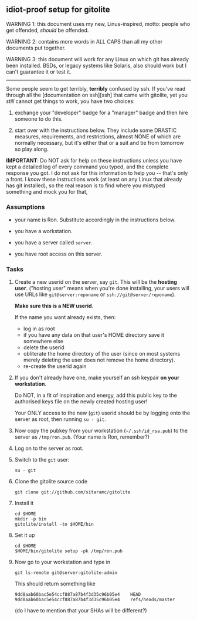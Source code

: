 ## idiot-proof setup for gitolite

WARNING 1: this document uses my new, Linus-inspired, motto: people who get
offended, *should* be offended.

WARNING 2: contains more words in ALL CAPS than all my other documents put
together.

WARNING 3: this document will work for any Linux on which git has already been
installed.  BSDs, or legacy systems like Solaris, also should work but I can't
guarantee it or test it.

----

Some people seem to get terribly, **terribly** confused by ssh.  If you've
read through all the [documentation on ssh][ssh] that came with gitolite, yet
you *still* cannot get things to work, you have two choices:

1.  exchange your "developer" badge for a "manager" badge and then hire
    someone to do this.

2.  start over with the instructions below.  They include some DRASTIC
    measures, requirements, and restrictions, almost NONE of which are
    normally necessary, but it's either that or a suit and tie from tomorrow
    so play along.

**IMPORTANT**: Do NOT ask for help on these instructions unless you have kept
a detailed log of every command you typed, and the complete response you got.
I do not ask for this information to help you -- that's only a front.  I
*know* these instructions work (at least on any Linux that already has git
installed), so the real reason is to find where you mistyped something and
mock you for that,

### Assumptions

  * your name is Ron.  Substitute accordingly in the instructions below.

  * you have a workstation.

  * you have a server called `server`.

  * you have root access on this server.

### Tasks

1.  Create a new userid on the server, say `git`.  This will be the **hosting
    user**.  ("hosting user" means when you're done installing, your users
    will use URLs like `git@server:reponame` or `ssh://git@server/reponame`).

    **Make sure this is a NEW userid**.

    If the name you want already exists, then:

      * log in as root
      * if you have any data on that user's HOME directory save it somewhere
        else
      * delete the userid
      * obliterate the home directory of the user (since on most systems
        merely deleting the user does not remove the home directory).
      * re-create the userid again

2.  If you don't already have one, make yourself an ssh keypair **on your
    workstation**.

    Do NOT, in a fit of inspiration and energy, add this public key to the
    authorised keys file on the newly created hosting user!

    Your ONLY access to the new (`git`) userid should be by logging onto the
    server as root, then running `su - git`.

3.  Now copy the pubkey from your workstation (`~/.ssh/id_rsa.pub`) to the
    server as `/tmp/ron.pub`.  (Your name is Ron, remember?)

4.  Log on to the server as root.

5.  Switch to the `git` user:

        su - git

6.  Clone the gitolite source code

        git clone git://github.com/sitaramc/gitolite

7.  Install it

        cd $HOME
        mkdir -p bin
        gitolite/install -to $HOME/bin

8.  Set it up

        cd $HOME
        $HOME/bin/gitolite setup -pk /tmp/ron.pub

9.  Now go to your workstation and type in

        git ls-remote git@server:gitolite-admin

    This should return something like

        9dd8aab60bac5e54ccf887a87b4f3d35c96b05e4    HEAD
        9dd8aab60bac5e54ccf887a87b4f3d35c96b05e4    refs/heads/master

    (do I have to mention that your SHAs will be different?)
